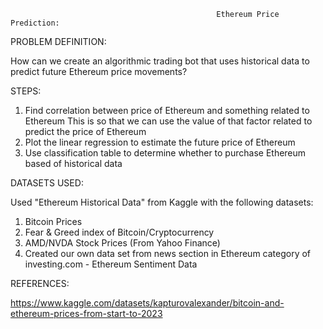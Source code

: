                                                   Ethereum Price Prediction:


PROBLEM DEFINITION:

 How can we create an algorithmic trading bot that uses historical data to predict future Ethereum price movements?

 STEPS:
1. Find correlation between price of Ethereum and something related to Ethereum
   This is so that we can use the value of that factor related to predict the price of Ethereum
2. Plot the linear regression to estimate the future price of Ethereum
3. Use classification table to determine whether to purchase Ethereum based of historical data

DATASETS USED:

Used "Ethereum Historical Data" from Kaggle with the following datasets:
1. Bitcoin Prices 
2. Fear & Greed index of Bitcoin/Cryptocurrency 
3. AMD/NVDA Stock Prices (From Yahoo Finance)
4. Created our own data set from news section in Ethereum category of investing.com - Ethereum Sentiment Data


REFERENCES:

https://www.kaggle.com/datasets/kapturovalexander/bitcoin-and-ethereum-prices-from-start-to-2023








